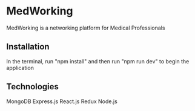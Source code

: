 # MedWorking

MedWorking is a networking platform for Medical Professionals

## Installation

In the terminal, run "npm install" and then run "npm run dev" to begin the application

## Technologies

MongoDB
Express.js
React.js
Redux
Node.js
